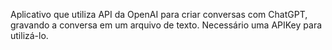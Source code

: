 Aplicativo que utiliza API da OpenAI para criar conversas com ChatGPT, gravando a conversa em um arquivo de texto.
Necessário uma APIKey para utilizá-lo.
